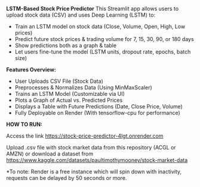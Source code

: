 **LSTM-Based Stock Price Predictor**
This Streamlit app allows users to upload stock data (CSV) and uses Deep Learning (LSTM) to:
- Train an LSTM model on stock data (Close, Volume, Open, High, Low prices)
- Predict future stock prices & trading volume for 7, 15, 30, 90, or 180 days
- Show predictions both as a graph & table
- Let users fine-tune the model (LSTM units, dropout rate, epochs, batch size)

**Features Overview:**
- User Uploads CSV File (Stock Data)
- Preprocesses & Normalizes Data (Using MinMaxScaler)
- Trains an LSTM Model (Customizable via UI)
- Plots a Graph of Actual vs. Predicted Prices
- Displays a Table with Future Predictions (Date, Close Price, Volume)
- Fully Deployable on Render (With tensorflow-cpu for performance)

**HOW TO RUN:**

Access the link https://stock-price-predictor-4lgt.onrender.com

Upload .csv file with stock market data from this repository (ACGL or AMZN) or download a dataset from https://www.kaggle.com/datasets/paultimothymooney/stock-market-data

*To note:
Render is a free instance which will spin down with inactivity, requests can be delayed by 50 seconds or more.
